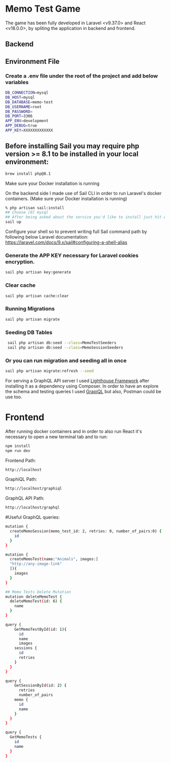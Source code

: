  # Memo Test Game
The game has been fully developed in Laravel <v9.37.0> and React <v18.0.0>, by spliting the application in backend and frontend.

## Backend 

## Environment File
### Create a .env file under the root of the project and add below variables
```bash
DB_CONNECTION=mysql
DB_HOST=mysql
DB_DATABASE=memo-test
DB_USERNAME=root
DB_PASSWORD=
DB_PORT=3306
APP_ENV=development
APP_DEBUG=true
APP_KEY=XXXXXXXXXXXXX
```

## Before installing Sail you may require php version >= 8.1 to be installed in your local environment:
```bash
brew install php@8.1
```
Make sure your Docker installation is running

On the backend side I made use of Sail CLI in order to run Laravel's docker containers. (Make sure your Docker installation is running)
``` bash 
% php artisan sail:install
## Choose [0] mysql
## After being asked about the service you'd like to install just hit enter
sail up
```

Configure your shell so to prevent writing full Sail command path by following below Laravel documentation:
https://laravel.com/docs/9.x/sail#configuring-a-shell-alias

### Generate the APP KEY necessary for Laravel cookies encryption.
```bash
sail php artisan key:generate
```
### Clear cache
```bash 
sail php artisan cache:clear
```
### Running Migrations
```bash
sail php artisan migrate
```

### Seeding DB Tables
``` bash
 sail php artisan db:seed --class=MemoTestSeeders
 sail php artisan db:seed --class=MemoSessionSeeders
```
### Or you can run migration and seeding all in once
```bash
sail php artisan migrate:refresh --seed
```

For serving a GraphQL API server I used <a href="https://lighthouse-php.com/">Lighthouse Framework</a> after installing it as a dependency using Composer. 
In order to have an explore the schema and testing queries I used <a href="https://github.com/mll-lab/laravel-graphiql">GrapiQL</a> but also, Postman could be use too.

# Frontend
After running docker containers and in order to also run React it's necessary to open a new terminal tab and to run:
```bash
npm install
npm run dev
```

Frontend Path:
```bash
http://localhost
```

GraphiQL Path:
```bash
http://localhost/graphiql
```

GraphQL API Path:
```bash
http://localhost/graphql
```

#Useful GraphQL queries:
```bash 
mutation {
  createMemoSession(memo_test_id: 2, retries: 0, number_of_pairs:0) {
    id
  }
}

mutation {
  createMemoTest(name:"Animals", images:[
  "http://any-image-link"
  ]){
    images
  }
}

## Memo Tests Delete Mutation
mutation deleteMemoTest {
  deleteMemoTest(id: 6) {
    name
  }
}

query {
    GetMemoTestById(id: 1){
      id
      name
      images
    sessions {
      id
      retries
    }
  }
}

query {
    GetSessionById(id: 2) {
      retries
      number_of_pairs
    memo {
      id
      name
    } 
  }
}

query {
  GetMemoTests {
    id
    name
  }
}

